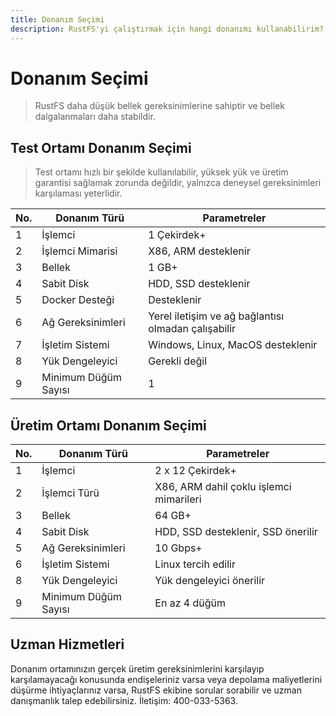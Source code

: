 ```yaml
---
title: Donanım Seçimi
description: RustFS'yi çalıştırmak için hangi donanımı kullanabilirim?
---
```


# Donanım Seçimi

> RustFS daha düşük bellek gereksinimlerine sahiptir ve bellek dalgalanmaları daha stabildir.

## Test Ortamı Donanım Seçimi

> Test ortamı hızlı bir şekilde kullanılabilir, yüksek yük ve üretim garantisi sağlamak zorunda değildir, yalnızca deneysel gereksinimleri karşılaması yeterlidir.

| No. | Donanım Türü | Parametreler |
| - | - | - |
| 1 | İşlemci | 1 Çekirdek+ |
| 2 | İşlemci Mimarisi | X86, ARM desteklenir |
| 3 | Bellek | 1 GB+ |
| 4 | Sabit Disk | HDD, SSD desteklenir |
| 5 | Docker Desteği | Desteklenir |
| 6 | Ağ Gereksinimleri | Yerel iletişim ve ağ bağlantısı olmadan çalışabilir |
| 7 | İşletim Sistemi | Windows, Linux, MacOS desteklenir |
| 8 | Yük Dengeleyici | Gerekli değil |
| 9 | Minimum Düğüm Sayısı | 1 |

## Üretim Ortamı Donanım Seçimi

| No. | Donanım Türü | Parametreler |
| - | - | - |
| 1 | İşlemci | 2 x 12 Çekirdek+ |
| 2 | İşlemci Türü | X86, ARM dahil çoklu işlemci mimarileri |
| 3 | Bellek | 64 GB+ |
| 4 | Sabit Disk | HDD, SSD desteklenir, SSD önerilir |
| 5 | Ağ Gereksinimleri | 10 Gbps+ |
| 6 | İşletim Sistemi | Linux tercih edilir |
| 8 | Yük Dengeleyici | Yük dengeleyici önerilir |
| 9 | Minimum Düğüm Sayısı | En az 4 düğüm |

## Uzman Hizmetleri

Donanım ortamınızın gerçek üretim gereksinimlerini karşılayıp karşılamayacağı konusunda endişeleriniz varsa veya depolama maliyetlerini düşürme ihtiyaçlarınız varsa, RustFS ekibine sorular sorabilir ve uzman danışmanlık talep edebilirsiniz. İletişim: 400-033-5363.